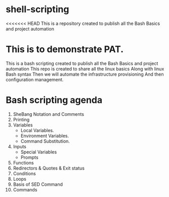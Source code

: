 # shell-scripting

<<<<<<< HEAD
This is a repository created to publish all the Bash Basics and project automation

This is to demonstrate PAT.
=======
This is a bash scripting created to publish all the Bash Basics and project automation
This repo is created to share all the linux basics
Along with linux Bash syntax
Then we will automate the infrastructure provisioning
And then configuration management.


 # Bash scripting agenda
 1. SheBang Notation and Comments
2. Printing
3. Variables
    - Local Variables.
    - Environment Variables.
    - Command Substitution.
4. Inputs
    - Special Variables
    - Prompts
5. Functions
6. Redirectors & Quotes & Exit status 
7. Conditions
8. Loops
9. Basis of SED Command
10. Commands
